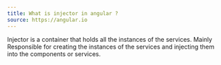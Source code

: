```yaml
---
title: What is injector in angular ?
source: https://angular.io
---
```


Injector is a container that holds all the instances of the services. Mainly Responsible for creating the instances of the services and injecting them into the components or services.
